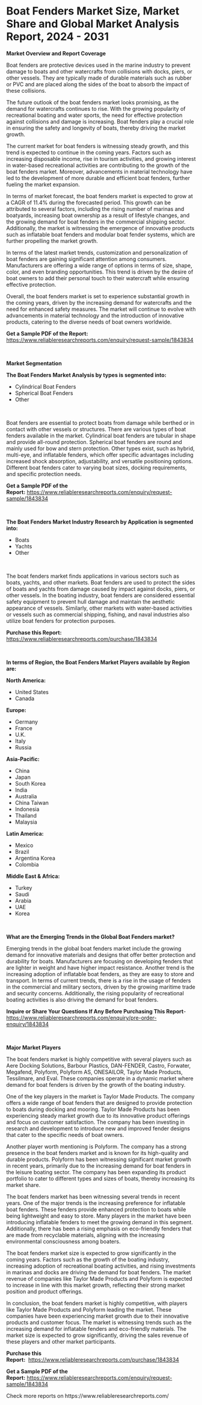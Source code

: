 <p><h1>Boat Fenders Market Size, Market Share and Global Market Analysis Report, 2024 - 2031</h1></p><p><strong>Market Overview and Report Coverage</strong></p>
<p><p>Boat fenders are protective devices used in the marine industry to prevent damage to boats and other watercrafts from collisions with docks, piers, or other vessels. They are typically made of durable materials such as rubber or PVC and are placed along the sides of the boat to absorb the impact of these collisions.</p><p>The future outlook of the boat fenders market looks promising, as the demand for watercrafts continues to rise. With the growing popularity of recreational boating and water sports, the need for effective protection against collisions and damage is increasing. Boat fenders play a crucial role in ensuring the safety and longevity of boats, thereby driving the market growth.</p><p>The current market for boat fenders is witnessing steady growth, and this trend is expected to continue in the coming years. Factors such as increasing disposable income, rise in tourism activities, and growing interest in water-based recreational activities are contributing to the growth of the boat fenders market. Moreover, advancements in material technology have led to the development of more durable and efficient boat fenders, further fueling the market expansion.</p><p>In terms of market forecast, the boat fenders market is expected to grow at a CAGR of 11.4% during the forecasted period. This growth can be attributed to several factors, including the rising number of marinas and boatyards, increasing boat ownership as a result of lifestyle changes, and the growing demand for boat fenders in the commercial shipping sector. Additionally, the market is witnessing the emergence of innovative products such as inflatable boat fenders and modular boat fender systems, which are further propelling the market growth.</p><p>In terms of the latest market trends, customization and personalization of boat fenders are gaining significant attention among consumers. Manufacturers are offering a wide range of options in terms of size, shape, color, and even branding opportunities. This trend is driven by the desire of boat owners to add their personal touch to their watercraft while ensuring effective protection.</p><p>Overall, the boat fenders market is set to experience substantial growth in the coming years, driven by the increasing demand for watercrafts and the need for enhanced safety measures. The market will continue to evolve with advancements in material technology and the introduction of innovative products, catering to the diverse needs of boat owners worldwide.</p></p>
<p><strong>Get a Sample PDF of the Report:</strong> <a href="https://www.reliableresearchreports.com/enquiry/request-sample/1843834">https://www.reliableresearchreports.com/enquiry/request-sample/1843834</a></p>
<p>&nbsp;</p>
<p><strong>Market Segmentation</strong></p>
<p><strong>The Boat Fenders Market Analysis by types is segmented into:</strong></p>
<p><ul><li>Cylindrical Boat Fenders</li><li>Spherical Boat Fenders</li><li>Other</li></ul></p>
<p>&nbsp;</p>
<p><p>Boat fenders are essential to protect boats from damage while berthed or in contact with other vessels or structures. There are various types of boat fenders available in the market. Cylindrical boat fenders are tubular in shape and provide all-round protection. Spherical boat fenders are round and mainly used for bow and stern protection. Other types exist, such as hybrid, multi-eye, and inflatable fenders, which offer specific advantages including increased shock absorption, adjustability, and versatile positioning options. Different boat fenders cater to varying boat sizes, docking requirements, and specific protection needs.</p></p>
<p><strong>Get a Sample PDF of the Report:</strong>&nbsp;<a href="https://www.reliableresearchreports.com/enquiry/request-sample/1843834">https://www.reliableresearchreports.com/enquiry/request-sample/1843834</a></p>
<p>&nbsp;</p>
<p><strong>The Boat Fenders Market Industry Research by Application is segmented into:</strong></p>
<p><ul><li>Boats</li><li>Yachts</li><li>Other</li></ul></p>
<p>&nbsp;</p>
<p><p>The boat fenders market finds applications in various sectors such as boats, yachts, and other markets. Boat fenders are used to protect the sides of boats and yachts from damage caused by impact against docks, piers, or other vessels. In the boating industry, boat fenders are considered essential safety equipment to prevent hull damage and maintain the aesthetic appearance of vessels. Similarly, other markets with water-based activities or vessels such as commercial shipping, fishing, and naval industries also utilize boat fenders for protection purposes.</p></p>
<p><strong>Purchase this Report:</strong>&nbsp; <a href="https://www.reliableresearchreports.com/purchase/1843834">https://www.reliableresearchreports.com/purchase/1843834</a></p>
<p>&nbsp;</p>
<p><strong>In terms of Region, the Boat Fenders Market Players available by Region are:</strong></p>
<p>
    <p> <strong> North America: </strong>
        <ul>
            <li>United States</li>
            <li>Canada</li>
        </ul>
        </p> 
    <p> <strong> Europe: </strong>
        <ul>
            <li>Germany</li>
            <li>France</li>
            <li>U.K.</li>
            <li>Italy</li>
            <li>Russia</li>
        </ul>
        </p> 
    <p> <strong> Asia-Pacific: </strong>
        <ul>
            <li>China</li>
            <li>Japan</li>
            <li>South Korea</li>
            <li>India</li>
            <li>Australia</li>
            <li>China Taiwan</li>
            <li>Indonesia</li>
            <li>Thailand</li>
            <li>Malaysia</li>
        </ul>
        </p> 
    <p> <strong> Latin America: </strong>
        <ul>
            <li>Mexico</li>
            <li>Brazil</li>
            <li>Argentina Korea</li>
            <li>Colombia</li>
        </ul>
        </p> 
    <p> <strong> Middle East & Africa: </strong>
        <ul>
            <li>Turkey</li>
            <li>Saudi</li>
            <li>Arabia</li>
            <li>UAE</li>
            <li>Korea</li>
        </ul>
    </p>
    </p>
<p>&nbsp;</p>
<p><strong>What are the Emerging Trends in the Global Boat Fenders market?</strong></p>
<p><p>Emerging trends in the global boat fenders market include the growing demand for innovative materials and designs that offer better protection and durability for boats. Manufacturers are focusing on developing fenders that are lighter in weight and have higher impact resistance. Another trend is the increasing adoption of inflatable boat fenders, as they are easy to store and transport. In terms of current trends, there is a rise in the usage of fenders in the commercial and military sectors, driven by the growing maritime trade and security concerns. Additionally, the rising popularity of recreational boating activities is also driving the demand for boat fenders.</p></p>
<p><strong>Inquire or Share Your Questions If Any Before Purchasing This Report</strong>- <a href="https://www.reliableresearchreports.com/enquiry/pre-order-enquiry/1843834">https://www.reliableresearchreports.com/enquiry/pre-order-enquiry/1843834</a></p>
<p>&nbsp;</p>
<p><strong>Major Market Players</strong></p>
<p><p>The boat fenders market is highly competitive with several players such as Aere Docking Solutions, Barbour Plastics, DAN-FENDER, Castro, Forwater, Megafend, Polyform, Polyform AS, ONESAILOR, Taylor Made Products, Tessilmare, and Eval. These companies operate in a dynamic market where demand for boat fenders is driven by the growth of the boating industry.</p><p>One of the key players in the market is Taylor Made Products. The company offers a wide range of boat fenders that are designed to provide protection to boats during docking and mooring. Taylor Made Products has been experiencing steady market growth due to its innovative product offerings and focus on customer satisfaction. The company has been investing in research and development to introduce new and improved fender designs that cater to the specific needs of boat owners.</p><p>Another player worth mentioning is Polyform. The company has a strong presence in the boat fenders market and is known for its high-quality and durable products. Polyform has been witnessing significant market growth in recent years, primarily due to the increasing demand for boat fenders in the leisure boating sector. The company has been expanding its product portfolio to cater to different types and sizes of boats, thereby increasing its market share.</p><p>The boat fenders market has been witnessing several trends in recent years. One of the major trends is the increasing preference for inflatable boat fenders. These fenders provide enhanced protection to boats while being lightweight and easy to store. Many players in the market have been introducing inflatable fenders to meet the growing demand in this segment. Additionally, there has been a rising emphasis on eco-friendly fenders that are made from recyclable materials, aligning with the increasing environmental consciousness among boaters.</p><p>The boat fenders market size is expected to grow significantly in the coming years. Factors such as the growth of the boating industry, increasing adoption of recreational boating activities, and rising investments in marinas and docks are driving the demand for boat fenders. The market revenue of companies like Taylor Made Products and Polyform is expected to increase in line with this market growth, reflecting their strong market position and product offerings.</p><p>In conclusion, the boat fenders market is highly competitive, with players like Taylor Made Products and Polyform leading the market. These companies have been experiencing market growth due to their innovative products and customer focus. The market is witnessing trends such as the increasing demand for inflatable fenders and eco-friendly materials. The market size is expected to grow significantly, driving the sales revenue of these players and other market participants.</p></p>
<p><strong>Purchase this Report:</strong>&nbsp;&nbsp;<a href="https://www.reliableresearchreports.com/purchase/1843834">https://www.reliableresearchreports.com/purchase/1843834</a></p>
<p></p>
<p><strong>Get a Sample PDF of the Report:</strong>&nbsp;<a href="https://www.reliableresearchreports.com/enquiry/request-sample/1843834">https://www.reliableresearchreports.com/enquiry/request-sample/1843834</a></p>
<p>Check more reports on https://www.reliableresearchreports.com/</p>